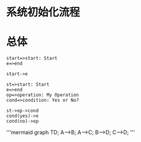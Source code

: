 # 系统初始化流程

# 总体

```flow
start=>start: Start 
e=>end

start->e
```

```flow
st=>start: Start
e=>end
op=>operation: My Operation
cond=>condition: Yes or No?

st->op->cond
cond(yes)->e
cond(no)->op
```

'''mermaid
graph TD;
 A-->B;
 A-->C;
 B-->D;
 C-->D;
'''



